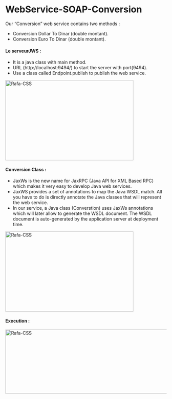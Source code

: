 # WebService-SOAP-Conversion

Our “Conversion” web service contains two methods :
<ul>
<li>Conversion Dollar To Dinar (double montant).</li>
<li>Conversion Euro To Dinar (double montant).</li>
</ul>

<h4>Le serveurJWS :</h4>
<ul>
<li>It is a java class with main method.</li>
<li>URL (http://localhost:9494/) to start the server with port(9494).</li>
<li>Use a class called Endpoint.publish to publish the web service.</li>
</ul>
<img align="center" alt="Rafa-CSS" height="250" width="400" src="https://user-images.githubusercontent.com/58111836/179830634-4e3237e3-81ad-4db0-a1af-24ad64f921b3.PNG">

<h4>Conversion Class :</h4>
<ul>
<li>JaxWs is the new name for JaxRPC (Java API for XML Based RPC) which makes it very easy to develop Java web services.</li>
<li>JaxWS provides a set of annotations to map the Java WSDL match. All you have to do is directly annotate the Java classes that will represent the web service.</li>
<li>In our service, a Java class (Converstion) uses JaxWs annotations which will later allow to generate the WSDL document. The WSDL document is auto-generated by the application server at deployment time.</li>
</ul>
<img align="center" alt="Rafa-CSS" height="250" width="400" src="https://user-images.githubusercontent.com/58111836/179832037-569878dc-e0ef-40bc-9b95-5a58e3c7777a.PNG">
<h4>Execution :</h4>
<img align="center" alt="Rafa-CSS" height="200" width="600" src="https://user-images.githubusercontent.com/58111836/179832464-c729d130-0276-4c64-9cf5-32c626a940e6.PNG">


